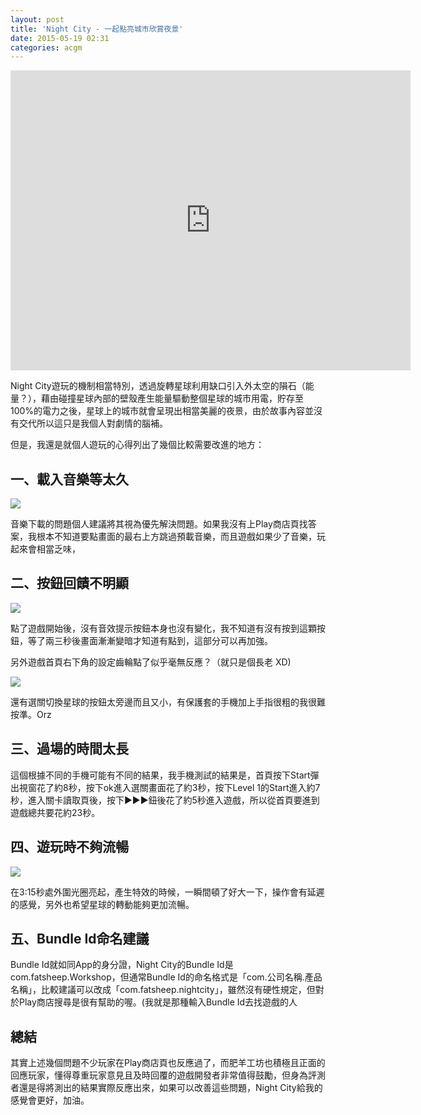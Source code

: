```yaml
---
layout: post
title: 'Night City - 一起點亮城市欣賞夜景'
date: 2015-05-19 02:31
categories: acgm
---
```


<center><iframe width="640" height="480" src="https://www.youtube.com/embed/YHQK0pganfk" frameborder="0" allowfullscreen></iframe></center>

Night City遊玩的機制相當特別，透過旋轉星球利用缺口引入外太空的隕石（能量？），藉由碰撞星球內部的壁殼產生能量驅動整個星球的城市用電，貯存至100%的電力之後，星球上的城市就會呈現出相當美麗的夜景，由於故事內容並沒有交代所以這只是我個人對劇情的腦補。

但是，我還是就個人遊玩的心得列出了幾個比較需要改進的地方：

## 一、載入音樂等太久

![](http://i.imgur.com/XiH2Dcn.png)

音樂下載的問題個人建議將其視為優先解決問題。如果我沒有上Play商店頁找答案，我根本不知道要點畫面的最右上方跳過預載音樂，而且遊戲如果少了音樂，玩起來會相當乏味，

## 二、按鈕回饋不明顯

![](http://i.imgur.com/7G6Obok.png)

點了遊戲開始後，沒有音效提示按鈕本身也沒有變化，我不知道有沒有按到這顆按鈕，等了兩三秒後畫面漸漸變暗才知道有點到，這部分可以再加強。

另外遊戲首頁右下角的設定齒輪點了似乎毫無反應？（就只是個長老 XD)

![](http://i.imgur.com/J81SELs.png)

還有選關切換星球的按鈕太旁邊而且又小，有保護套的手機加上手指很粗的我很難按準。Orz

## 三、過場的時間太長

這個根據不同的手機可能有不同的結果，我手機測試的結果是，首頁按下Start彈出視窗花了約8秒，按下ok進入選關畫面花了約3秒，按下Level 1的Start進入約7秒，進入關卡讀取頁後，按下►►►鈕後花了約5秒進入遊戲，所以從首頁要進到遊戲總共要花約23秒。

## 四、遊玩時不夠流暢

![](http://i.imgur.com/o0bPfFz.png)

在3:15秒處外圍光圈亮起，產生特效的時候，一瞬間頓了好大一下，操作會有延遲的感覺，另外也希望星球的轉動能夠更加流暢。

## 五、Bundle Id命名建議

Bundle Id就如同App的身分證，Night City的Bundle Id是com.fatsheep.Workshop，但通常Bundle Id的命名格式是「com.公司名稱.產品名稱」，比較建議可以改成「com.fatsheep.nightcity」，雖然沒有硬性規定，但對於Play商店搜尋是很有幫助的喔。(我就是那種輸入Bundle Id去找遊戲的人 

## 總結

其實上述幾個問題不少玩家在Play商店頁也反應過了，而肥羊工坊也積極且正面的回應玩家，懂得尊重玩家意見且及時回覆的遊戲開發者非常值得鼓勵，但身為評測者還是得將測出的結果實際反應出來，如果可以改善這些問題，Night City給我的感覺會更好，加油。
